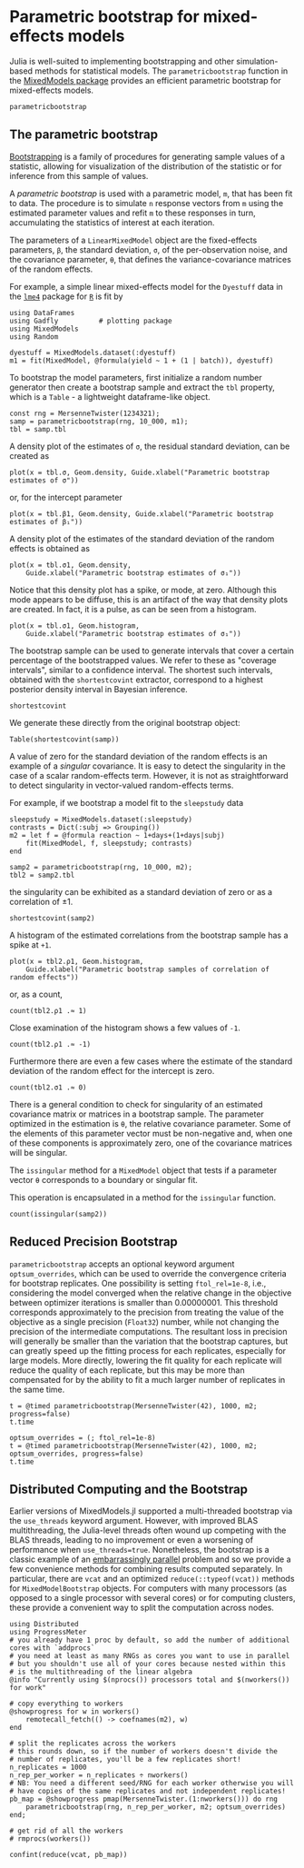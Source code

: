 # Parametric bootstrap for mixed-effects models

Julia is well-suited to implementing bootstrapping and other simulation-based methods for statistical models.
The `parametricbootstrap` function in the [MixedModels package](https://github.com/JuliaStats/MixedModels.jl) provides an efficient parametric bootstrap for mixed-effects models.

```@docs
parametricbootstrap
```

## The parametric bootstrap

[Bootstrapping](https://en.wikipedia.org/wiki/Bootstrapping_(statistics)) is a family of procedures
for generating sample values of a statistic, allowing for visualization of the distribution of the
statistic or for inference from this sample of values.

A _parametric bootstrap_ is used with a parametric model, `m`, that has been fit to data.
The procedure is to simulate `n` response vectors from `m` using the estimated parameter values
and refit `m` to these responses in turn, accumulating the statistics of interest at each iteration.

The parameters of a `LinearMixedModel` object are the fixed-effects
parameters, `β`, the standard deviation, `σ`, of the per-observation noise, and the covariance
parameter, `θ`, that defines the variance-covariance matrices of the random effects.

For example, a simple linear mixed-effects model for the `Dyestuff` data in the [`lme4`](http://github.com/lme4/lme4)
package for [`R`](https://www.r-project.org) is fit by

```@example Main
using DataFrames
using Gadfly          # plotting package
using MixedModels
using Random
```

```@example Main
dyestuff = MixedModels.dataset(:dyestuff)
m1 = fit(MixedModel, @formula(yield ~ 1 + (1 | batch)), dyestuff)
```

To bootstrap the model parameters, first initialize a random number generator then create a bootstrap sample and extract the `tbl` property, which is a `Table` - a lightweight dataframe-like object.

```@example Main
const rng = MersenneTwister(1234321);
samp = parametricbootstrap(rng, 10_000, m1);
tbl = samp.tbl
```

A density plot of the estimates of `σ`, the residual standard deviation, can be created as
```@example Main
plot(x = tbl.σ, Geom.density, Guide.xlabel("Parametric bootstrap estimates of σ"))
```

or, for the intercept parameter
```@example Main
plot(x = tbl.β1, Geom.density, Guide.xlabel("Parametric bootstrap estimates of β₁"))
```

A density plot of the estimates of the standard deviation of the random effects is obtained as
```@example Main
plot(x = tbl.σ1, Geom.density,
    Guide.xlabel("Parametric bootstrap estimates of σ₁"))
```

Notice that this density plot has a spike, or mode, at zero.
Although this mode appears to be diffuse, this is an artifact of the way that density plots are created.
In fact, it is a pulse, as can be seen from a histogram.

```@example Main
plot(x = tbl.σ1, Geom.histogram,
    Guide.xlabel("Parametric bootstrap estimates of σ₁"))
```

The bootstrap sample can be used to generate intervals that cover a certain percentage of the bootstrapped values.
We refer to these as "coverage intervals", similar to a confidence interval.
The shortest such intervals, obtained with the `shortestcovint` extractor, correspond to a highest posterior density interval in Bayesian inference.

```@docs
shortestcovint
```

We generate these directly from the original bootstrap object:
```@example Main
Table(shortestcovint(samp))
```

A value of zero for the standard deviation of the random effects is an example of a *singular* covariance.
It is easy to detect the singularity in the case of a scalar random-effects term.
However, it is not as straightforward to detect singularity in vector-valued random-effects terms.

For example, if we bootstrap a model fit to the `sleepstudy` data
```@example Main
sleepstudy = MixedModels.dataset(:sleepstudy)
contrasts = Dict(:subj => Grouping())
m2 = let f = @formula reaction ~ 1+days+(1+days|subj)
    fit(MixedModel, f, sleepstudy; contrasts)
end
```
```@example Main
samp2 = parametricbootstrap(rng, 10_000, m2);
tbl2 = samp2.tbl
```
the singularity can be exhibited as a standard deviation of zero or as a correlation of $\pm1$.

```@example Main
shortestcovint(samp2)
```

A histogram of the estimated correlations from the bootstrap sample has a spike at `+1`.
```@example Main
plot(x = tbl2.ρ1, Geom.histogram,
    Guide.xlabel("Parametric bootstrap samples of correlation of random effects"))
```
or, as a count,
```@example Main
count(tbl2.ρ1 .≈ 1)
```

Close examination of the histogram shows a few values of `-1`.
```@example Main
count(tbl2.ρ1 .≈ -1)
```

Furthermore there are even a few cases where the estimate of the standard deviation of the random effect for the intercept is zero.
```@example Main
count(tbl2.σ1 .≈ 0)
```

There is a general condition to check for singularity of an estimated covariance matrix or matrices in a bootstrap sample.
The parameter optimized in the estimation is `θ`, the relative covariance parameter.
Some of the elements of this parameter vector must be non-negative and, when one of these components is approximately zero, one of the covariance matrices will be singular.

The `issingular` method for a `MixedModel` object that tests if a parameter vector `θ` corresponds to a boundary or singular fit.

This operation is encapsulated in a method for the `issingular` function.
```@example Main
count(issingular(samp2))
```

## Reduced Precision Bootstrap

`parametricbootstrap` accepts an optional keyword argument `optsum_overrides`, which can be used to override the convergence criteria for bootstrap replicates. One possibility is setting `ftol_rel=1e-8`, i.e., considering the model converged when the relative change in the objective between optimizer iterations is smaller than 0.00000001.
This threshold corresponds approximately to the precision from treating the value of the objective as a single precision (`Float32`) number, while not changing the precision of the intermediate computations.
The resultant loss in precision will generally be smaller than the variation that the bootstrap captures, but can greatly speed up the fitting process for each replicates, especially for large models.
More directly, lowering the fit quality for each replicate will reduce the quality of each replicate, but this may be more than compensated for by the ability to fit a much larger number of replicates in the same time.

```@example Main
t = @timed parametricbootstrap(MersenneTwister(42), 1000, m2; progress=false)
t.time
```

```@example Main
optsum_overrides = (; ftol_rel=1e-8)
t = @timed parametricbootstrap(MersenneTwister(42), 1000, m2; optsum_overrides, progress=false)
t.time
```

## Distributed Computing and the Bootstrap

Earlier versions of MixedModels.jl supported a multi-threaded bootstrap via the `use_threads` keyword argument.
However, with improved BLAS multithreading, the Julia-level threads often wound up competing with the BLAS threads, leading to no improvement or even a worsening of performance when `use_threads=true`.
Nonetheless, the bootstrap is a classic example of an [embarrassingly parallel](https://en.wikipedia.org/wiki/Embarrassingly_parallel) problem and so we provide a few convenience methods for combining results computed separately.
In particular, there are `vcat` and an optimized `reduce(::typeof(vcat))` methods for `MixedModelBootstrap` objects.
For computers with many processors (as opposed to a single processor with several cores) or for computing clusters, these provide a convenient way to split the computation across nodes.

```@example Main
using Distributed
using ProgressMeter
# you already have 1 proc by default, so add the number of additional cores with `addprocs`
# you need at least as many RNGs as cores you want to use in parallel
# but you shouldn't use all of your cores because nested within this
# is the multithreading of the linear algebra
@info "Currently using $(nprocs()) processors total and $(nworkers()) for work"

# copy everything to workers
@showprogress for w in workers()
    remotecall_fetch(() -> coefnames(m2), w)
end

# split the replicates across the workers
# this rounds down, so if the number of workers doesn't divide the
# number of replicates, you'll be a few replicates short!
n_replicates = 1000
n_rep_per_worker = n_replicates ÷ nworkers()
# NB: You need a different seed/RNG for each worker otherwise you will
# have copies of the same replicates and not independent replicates!
pb_map = @showprogress pmap(MersenneTwister.(1:nworkers())) do rng
    parametricbootstrap(rng, n_rep_per_worker, m2; optsum_overrides)
end;

# get rid of all the workers
# rmprocs(workers())

confint(reduce(vcat, pb_map))
```
